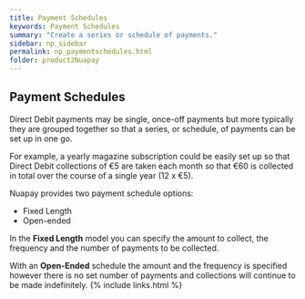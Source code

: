 ```yaml
---
title: Payment Schedules
keywords: Payment Schedules
summary: "Create a series or schedule of payments."
sidebar: np_sidebar
permalink: np_paymentschedules.html
folder: product2Nuapay
---
```



## Payment Schedules

Direct Debit payments may be single, once-off payments but more typically they are grouped together so that a series, or schedule, of payments can be set up in one go.

For example, a yearly magazine subscription could be easily set up so that Direct Debit collections of €5 are taken each month so that €60 is collected in total over the course of a single year (12 x €5).

Nuapay provides two payment schedule options:

* Fixed Length
* Open-ended

In the <b>Fixed Length</b> model you can specify the amount to collect, the frequency and the number of payments to be collected.

With an <b>Open-Ended</b> schedule the amount and the frequency is specified however there is no set number of payments and collections will continue to be made indefinitely.
{% include links.html %}
